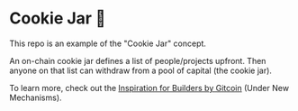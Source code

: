 # Cookie Jar 🍪

This repo is an example of the "Cookie Jar" concept.

An on-chain cookie jar defines a list of people/projects upfront. Then anyone on that list can withdraw from a pool of capital (the cookie jar). 

To learn more, check out the [Inspiration for Builders by Gitcoin](https://gitcoin.notion.site/Inspiration-for-builders-dc30da5f05964bdb948b22aba324d4a2) (Under New Mechanisms).